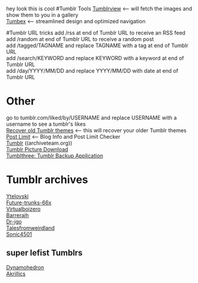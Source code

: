 hey look this is cool
#Tumblr Tools
[Tumblrview](http://tumblrview.com/)  <-- will fetch the images and show them to you in a gallery  
[Tumbex](https://www.tumbex.com/)  <-- streamlined design and optimized navigation  

#Tumblr URL tricks
add /rss at end of Tumblr URL to receive an RSS feed  
add /random at end of Tumblr URL to receive a random post  
add /tagged/TAGNAME and replace TAGNAME with a tag at end of Tumblr URL  
add /search/KEYWORD and replace KEYWORD with a keyword at end of Tumblr URL  
add /day/YYYY/MM/DD and replace YYYY/MM/DD with date at end of Tumblr URL  

# Other
go to tumblr.com/liked/by/USERNAME and replace USERNAME with a username to see a tumblr's likes  
[Recover old Tumblr themes](https://www.tumblr.com/themes/recover)  <-- this will recover your older Tumblr themes  
[Post Limit](http://postlimit.com/)  <-- Blog Info and Post Limit Checker  
[Tumblr](https://www.archiveteam.org/index.php?title=Tumblr)  ((archiveteam.org))  
[Tumblr Picture Download](https://sourceforge.net/projects/gettumblrpics/)  
[Tumblthree: Tumblr Backup Application](https://www.jzab.de/content/tumblthree-a-tumblr-backup-application/)  

# Tumblr archives
[Ytelovski](https://ytelovski.tumblr.com/archive)  
[Future-trunks-66x](https://future-trunks-666.tumblr.com/archive)  
[Virtualboizero](https://virtualboizero.tumblr.com/archive)  
[Barrerajh](https://barrerajh.tumblr.com/archive)  
[Dr-igo](https://dr-igo.tumblr.com/archive)  
[Talesfromweirdland](https://talesfromweirdland.tumblr.com/archive)  
[Sonic4501](https://sonic4501.tumblr.com/archive/)  

## super lefist Tumblrs
[Dynamohedron](https://dynamohedron.tumblr.com/archive)  
[Akrillics](https://akrillics.tumblr.com/archive)  